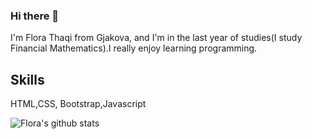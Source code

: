 ### Hi there 👋
I'm Flora Thaqi from Gjakova, and I'm in the last year of studies(I study Financial Mathematics).I really enjoy learning programming.

## Skills
HTML,CSS, Bootstrap,Javascript

![Flora's github stats](https://github-readme-stats.vercel.app/api?username=FloraThaqi)
